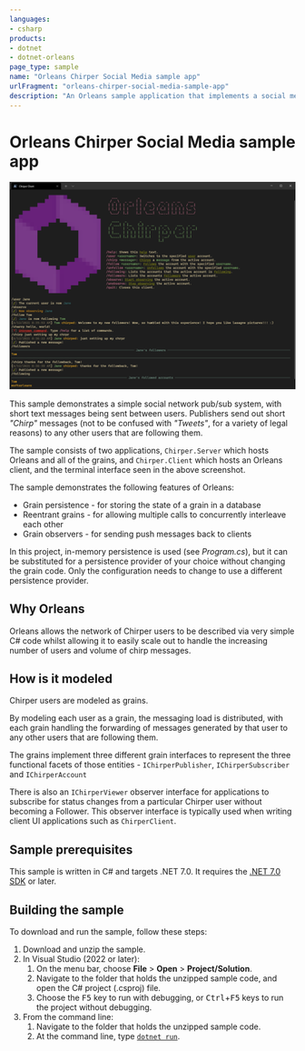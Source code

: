 ```yaml
---
languages:
- csharp
products:
- dotnet
- dotnet-orleans
page_type: sample
name: "Orleans Chirper Social Media sample app"
urlFragment: "orleans-chirper-social-media-sample-app"
description: "An Orleans sample application that implements a social media platform."
---
```


# Orleans Chirper Social Media sample app

![A screenshot of the chat client](screenshot.png)

This sample demonstrates a simple social network pub/sub system, with short text messages being sent between users.
Publishers send out short *"Chirp"* messages (not to be confused with *"Tweets"*, for a variety of legal reasons) to any other users that are following them.

The sample consists of two applications, `Chirper.Server` which hosts Orleans and all of the grains, and `Chirper.Client` which hosts an Orleans client, and the terminal interface seen in the above screenshot.

The sample demonstrates the following features of Orleans:

* Grain persistence - for storing the state of a grain in a database
* Reentrant grains - for allowing multiple calls to concurrently interleave each other
* Grain observers - for sending push messages back to clients

In this project, in-memory persistence is used (see *Program.cs*), but it can be substituted for a persistence provider of your choice without changing the grain code. Only the configuration needs to change to use a different persistence provider.

## Why Orleans

Orleans allows the network of Chirper users to be described via very simple C# code whilst allowing it to easily scale out to handle the increasing number of users and volume of chirp messages.

## How is it modeled

Chirper users are modeled as grains.

By modeling each user as a grain, the messaging load is distributed, with each grain handling the forwarding of messages generated by that user to any other users that are following them.

The grains implement three different grain interfaces to represent the three functional facets of those entities - `IChirperPublisher`, `IChirperSubscriber` and `IChirperAccount`

There is also an `IChirperViewer` observer interface for applications to subscribe for status changes from a particular Chirper user without becoming a Follower. This observer interface is typically used when writing client UI applications such as `ChirperClient`.

## Sample prerequisites

This sample is written in C# and targets .NET 7.0. It requires the [.NET 7.0 SDK](https://dotnet.microsoft.com/download/dotnet/7.0) or later.

## Building the sample

To download and run the sample, follow these steps:

1. Download and unzip the sample.
2. In Visual Studio (2022 or later):
    1. On the menu bar, choose **File** > **Open** > **Project/Solution**.
    2. Navigate to the folder that holds the unzipped sample code, and open the C# project (.csproj) file.
    3. Choose the <kbd>F5</kbd> key to run with debugging, or <kbd>Ctrl</kbd>+<kbd>F5</kbd> keys to run the project without debugging.
3. From the command line:
   1. Navigate to the folder that holds the unzipped sample code.
   2. At the command line, type [`dotnet run`](https://docs.microsoft.com/dotnet/core/tools/dotnet-run).
